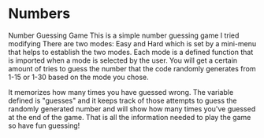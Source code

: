 # Numbers
Number Guessing Game
This is a simple number guessing game I tried modifying
There are two modes: Easy and Hard which is set by a mini-menu that helps to establish the two modes.
Each mode is a defined function that is imported when a mode is selected by the user.
You will get a certain amount of tries to guess the number that the code randomly generates from 1-15 or 1-30 based on the mode you chose.

It memorizes how many times you have guessed wrong.
The variable defined is "guesses" and it keeps track of those attempts to guess the randomly generated number and will show how many times you've guessed at the end of the game.
That is all the information needed to play the game so have fun guessing!
